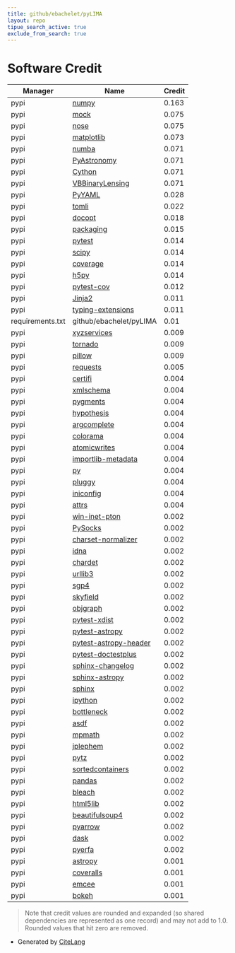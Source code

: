 ```yaml
---
title: github/ebachelet/pyLIMA
layout: repo
tipue_search_active: true
exclude_from_search: true
---
```

# Software Credit

|Manager|Name|Credit|
|-------|----|------|
|pypi|[numpy](https://www.numpy.org)|0.163|
|pypi|[mock](http://mock.readthedocs.org/en/latest/)|0.075|
|pypi|[nose](http://readthedocs.org/docs/nose/)|0.075|
|pypi|[matplotlib](https://matplotlib.org)|0.073|
|pypi|[numba](https://numba.pydata.org)|0.071|
|pypi|[PyAstronomy](https://github.com/sczesla/PyAstronomy)|0.071|
|pypi|[Cython](http://cython.org/)|0.071|
|pypi|[VBBinaryLensing](https://github.com/valboz/VBBinaryLensing)|0.071|
|pypi|[PyYAML](https://pyyaml.org/)|0.028|
|pypi|[tomli](https://pypi.org/project/tomli)|0.022|
|pypi|[docopt](http://docopt.org)|0.018|
|pypi|[packaging](https://pypi.org/project/packaging)|0.015|
|pypi|[pytest](https://docs.pytest.org/en/latest/)|0.014|
|pypi|[scipy](https://www.scipy.org)|0.014|
|pypi|[coverage](https://github.com/nedbat/coveragepy)|0.014|
|pypi|[h5py](https://pypi.org/project/h5py)|0.014|
|pypi|[pytest-cov](https://pypi.org/project/pytest-cov)|0.012|
|pypi|[Jinja2](https://pypi.org/project/Jinja2)|0.011|
|pypi|[typing-extensions](https://pypi.org/project/typing-extensions)|0.011|
|requirements.txt|github/ebachelet/pyLIMA|0.01|
|pypi|[xyzservices](https://pypi.org/project/xyzservices)|0.009|
|pypi|[tornado](https://pypi.org/project/tornado)|0.009|
|pypi|[pillow](https://pypi.org/project/pillow)|0.009|
|pypi|[requests](https://requests.readthedocs.io)|0.005|
|pypi|[certifi](https://pypi.org/project/certifi)|0.004|
|pypi|[xmlschema](https://github.com/sissaschool/xmlschema)|0.004|
|pypi|[pygments](https://pypi.org/project/pygments)|0.004|
|pypi|[hypothesis](https://pypi.org/project/hypothesis)|0.004|
|pypi|[argcomplete](https://pypi.org/project/argcomplete)|0.004|
|pypi|[colorama](https://pypi.org/project/colorama)|0.004|
|pypi|[atomicwrites](https://pypi.org/project/atomicwrites)|0.004|
|pypi|[importlib-metadata](https://pypi.org/project/importlib-metadata)|0.004|
|pypi|[py](https://pypi.org/project/py)|0.004|
|pypi|[pluggy](https://pypi.org/project/pluggy)|0.004|
|pypi|[iniconfig](https://pypi.org/project/iniconfig)|0.004|
|pypi|[attrs](https://pypi.org/project/attrs)|0.004|
|pypi|[win-inet-pton](https://pypi.org/project/win-inet-pton)|0.002|
|pypi|[PySocks](https://pypi.org/project/PySocks)|0.002|
|pypi|[charset-normalizer](https://pypi.org/project/charset-normalizer)|0.002|
|pypi|[idna](https://pypi.org/project/idna)|0.002|
|pypi|[chardet](https://pypi.org/project/chardet)|0.002|
|pypi|[urllib3](https://pypi.org/project/urllib3)|0.002|
|pypi|[sgp4](https://pypi.org/project/sgp4)|0.002|
|pypi|[skyfield](https://pypi.org/project/skyfield)|0.002|
|pypi|[objgraph](https://pypi.org/project/objgraph)|0.002|
|pypi|[pytest-xdist](https://pypi.org/project/pytest-xdist)|0.002|
|pypi|[pytest-astropy](https://pypi.org/project/pytest-astropy)|0.002|
|pypi|[pytest-astropy-header](https://pypi.org/project/pytest-astropy-header)|0.002|
|pypi|[pytest-doctestplus](https://pypi.org/project/pytest-doctestplus)|0.002|
|pypi|[sphinx-changelog](https://pypi.org/project/sphinx-changelog)|0.002|
|pypi|[sphinx-astropy](https://pypi.org/project/sphinx-astropy)|0.002|
|pypi|[sphinx](https://pypi.org/project/sphinx)|0.002|
|pypi|[ipython](https://pypi.org/project/ipython)|0.002|
|pypi|[bottleneck](https://pypi.org/project/bottleneck)|0.002|
|pypi|[asdf](https://pypi.org/project/asdf)|0.002|
|pypi|[mpmath](https://pypi.org/project/mpmath)|0.002|
|pypi|[jplephem](https://pypi.org/project/jplephem)|0.002|
|pypi|[pytz](https://pypi.org/project/pytz)|0.002|
|pypi|[sortedcontainers](https://pypi.org/project/sortedcontainers)|0.002|
|pypi|[pandas](https://pypi.org/project/pandas)|0.002|
|pypi|[bleach](https://pypi.org/project/bleach)|0.002|
|pypi|[html5lib](https://pypi.org/project/html5lib)|0.002|
|pypi|[beautifulsoup4](https://pypi.org/project/beautifulsoup4)|0.002|
|pypi|[pyarrow](https://pypi.org/project/pyarrow)|0.002|
|pypi|[dask](https://pypi.org/project/dask)|0.002|
|pypi|[pyerfa](https://pypi.org/project/pyerfa)|0.002|
|pypi|[astropy](http://astropy.org)|0.001|
|pypi|[coveralls](http://github.com/TheKevJames/coveralls-python)|0.001|
|pypi|[emcee](https://emcee.readthedocs.io)|0.001|
|pypi|[bokeh](https://github.com/bokeh/bokeh)|0.001|


> Note that credit values are rounded and expanded (so shared dependencies are represented as one record) and may not add to 1.0. Rounded values that hit zero are removed.


- Generated by [CiteLang](https://github.com/vsoch/citelang)
